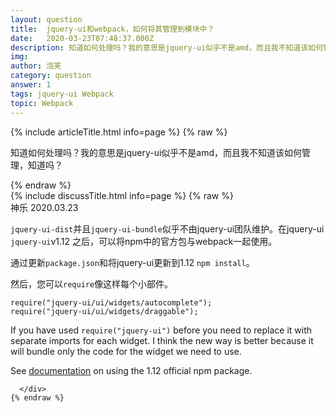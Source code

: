 ```yaml
---
layout: question
title:  jquery-ui和webpack，如何将其管理到模块中？
date:   2020-03-23T07:48:37.000Z
description: 知道如何处理吗？我的意思是jquery-ui似乎不是amd，而且我不知道该如何管理，知道吗？...
img: 
author: 泡芙
category: question
answer: 1
tags: jquery-ui Webpack
topic: Webpack
---
```

<div class="article-root">
  <div class="article">
    {% include articleTitle.html info=page %}
    {% raw %}
    <div class="article-content"><p><font style="vertical-align: inherit;"><font style="vertical-align: inherit;">知道如何处理吗？</font><font style="vertical-align: inherit;">我的意思是jquery-ui似乎不是amd，而且我不知道该如何管理，知道吗？</font></font></p></div>
    {% endraw %}
  </div>

  <div class="discuss-wrapper">
    {% include discussTitle.html info=page %}
    {% raw %}
    <div class="discuss-item">
        <div class="discuss-parent">
          <div class="discuss-meta">
            <span class="discuss-user">神乐</span>
            <span class="discuss-time">2020.03.23</span>
          </div>
          <div class="discuss-comment"><p><code>jquery-ui-dist</code><font style="vertical-align: inherit;"><font style="vertical-align: inherit;">并且</font></font><code>jquery-ui-bundle</code><font style="vertical-align: inherit;"><font style="vertical-align: inherit;">似乎不由jquery-ui团队维护。</font><font style="vertical-align: inherit;">在jquery-ui </font></font><code>jquery-ui</code><font style="vertical-align: inherit;"><font style="vertical-align: inherit;">v1.12 </font><font style="vertical-align: inherit;">之后，可以将</font><font style="vertical-align: inherit;">npm中</font><font style="vertical-align: inherit;">的官方</font><font style="vertical-align: inherit;">包与webpack一起使用。</font></font></p>

<p><font style="vertical-align: inherit;"><font style="vertical-align: inherit;">通过更新</font></font><code>package.json</code><font style="vertical-align: inherit;"><font style="vertical-align: inherit;">和</font><font style="vertical-align: inherit;">将jquery-ui更新到1.12 </font></font><code>npm install</code><font style="vertical-align: inherit;"><font style="vertical-align: inherit;">。</font></font></p>

<p><font style="vertical-align: inherit;"><font style="vertical-align: inherit;">然后，您可以</font></font><code>require</code><font style="vertical-align: inherit;"><font style="vertical-align: inherit;">像这样每个小部件。</font></font></p>

<pre><code>require("jquery-ui/ui/widgets/autocomplete");<font></font>
require("jquery-ui/ui/widgets/draggable");<font></font>
</code></pre>

<p>If you have used <code>require("jquery-ui")</code> before you need to replace it with separate imports for each widget. I think the new way is better because it will bundle only the code for the widget we need to use.</p>

<p>See <a href="https://jqueryui.com/upgrade-guide/1.12/#official-package-on-npm" rel="noreferrer">documentation</a> on using the 1.12 official npm package.</p></div>
        </div>
        
      </div>
    {% endraw %}
  </div>
<div>
